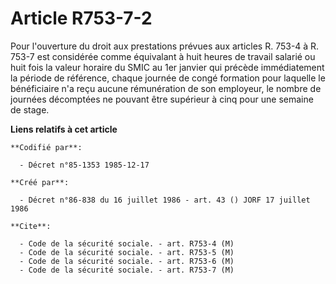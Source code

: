 # Article R753-7-2

Pour l'ouverture du droit aux prestations prévues aux articles R. 753-4 à R. 753-7 est considérée comme équivalant à huit
heures de travail salarié ou huit fois la valeur horaire du SMIC au 1er janvier qui précède immédiatement la période de
référence, chaque journée de congé formation pour laquelle le bénéficiaire n'a reçu aucune rémunération de son employeur, le
nombre de journées décomptées ne pouvant être supérieur à cinq pour une semaine de stage.

**Liens relatifs à cet article**

	**Codifié par**:

	  - Décret n°85-1353 1985-12-17

	**Créé par**:

	  - Décret n°86-838 du 16 juillet 1986 - art. 43 () JORF 17 juillet 1986

	**Cite**:

	  - Code de la sécurité sociale. - art. R753-4 (M)
	  - Code de la sécurité sociale. - art. R753-5 (M)
	  - Code de la sécurité sociale. - art. R753-6 (M)
	  - Code de la sécurité sociale. - art. R753-7 (M)
